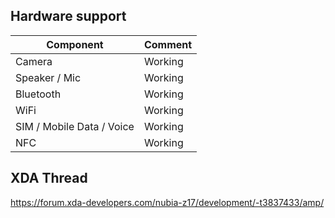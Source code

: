 ## Hardware support

| Component                 |      Comment              |
|---------------------------|---------------------------|
| Camera                    | Working                   |
| Speaker / Mic             | Working                   |
| Bluetooth                 | Working                   |
| WiFi                      | Working                   |
| SIM / Mobile Data / Voice | Working                   |
| NFC                       | Working                   |

## XDA Thread

https://forum.xda-developers.com/nubia-z17/development/-t3837433/amp/